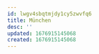 ```yaml
---
id: lwgv4sbqtmjdy1cy5zwvfq6
title: München
desc: ''
updated: 1676915145068
created: 1676915145068
---
```


